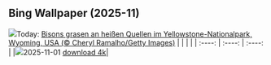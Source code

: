 ## Bing Wallpaper (2025-11)
![](https://www.bing.com/th?id=OHR.BisonSprings_DE-DE1694080486_UHD.jpg&w=1000)Today: [Bisons grasen an heißen Quellen im Yellowstone-Nationalpark, Wyoming, USA (© Cheryl Ramalho/Getty Images)](https://www.bing.com/th?id=OHR.BisonSprings_DE-DE1694080486_UHD.jpg&rf=LaDigue_UHD.jpg&pid=hp&w=3840&h=2160&rs=1&c=4)
|      |      |      |
| :----: | :----: | :----: |
|![](https://www.bing.com/th?id=OHR.BisonSprings_DE-DE1694080486_UHD.jpg&pid=hp&w=384&h=216&rs=1&c=4)2025-11-01 [download 4k](https://www.bing.com/th?id=OHR.BisonSprings_DE-DE1694080486_UHD.jpg&rf=LaDigue_UHD.jpg&pid=hp&w=3840&h=2160&rs=1&c=4)|